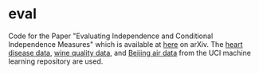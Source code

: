 # eval
Code for the Paper "Evaluating Independence and Conditional Independence Measures" which is available at [here](https://arxiv.org/abs/2205.07253) on arXiv. The [heart disease data](https://archive.ics.uci.edu/ml/datasets/heart+disease), [wine quality data](https://archive.ics.uci.edu/ml/datasets/wine+quality), and [Beijing air data](https://archive.ics.uci.edu/ml/datasets/Beijing+PM2.5+Data) from the UCI machine learning repository are used.
